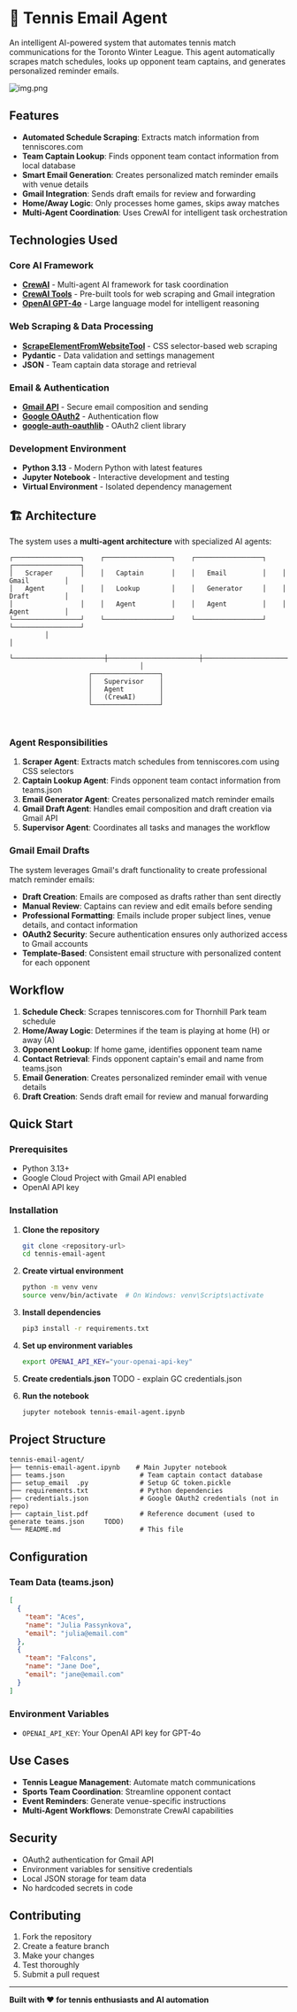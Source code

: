 # 🎾 Tennis Email Agent

An intelligent AI-powered system that automates tennis match communications for the Toronto Winter League. This agent automatically scrapes match schedules, looks up opponent team captains, and generates personalized reminder emails.

![img.png](img.png)

## Features

- **Automated Schedule Scraping**: Extracts match information from tenniscores.com
- **Team Captain Lookup**: Finds opponent team contact information from local database
- **Smart Email Generation**: Creates personalized match reminder emails with venue details
- **Gmail Integration**: Sends draft emails for review and forwarding
- **Home/Away Logic**: Only processes home games, skips away matches
- **Multi-Agent Coordination**: Uses CrewAI for intelligent task orchestration

## Technologies Used

### Core AI Framework
- **[CrewAI](https://github.com/joaomdmoura/crewAI)** - Multi-agent AI framework for task coordination
- **[CrewAI Tools](https://github.com/joaomdmoura/crewai-tools)** - Pre-built tools for web scraping and Gmail integration
- **[OpenAI GPT-4o](https://openai.com/gpt-4)** - Large language model for intelligent reasoning

### Web Scraping & Data Processing
- **[ScrapeElementFromWebsiteTool](https://github.com/joaomdmoura/crewai-tools)** - CSS selector-based web scraping
- **Pydantic** - Data validation and settings management
- **JSON** - Team captain data storage and retrieval

### Email & Authentication
- **[Gmail API](https://developers.google.com/gmail/api)** - Secure email composition and sending
- **[Google OAuth2](https://developers.google.com/identity/protocols/oauth2)** - Authentication flow
- **[google-auth-oauthlib](https://github.com/googleapis/google-auth-library-python-oauthlib)** - OAuth2 client library

### Development Environment
- **Python 3.13** - Modern Python with latest features
- **Jupyter Notebook** - Interactive development and testing
- **Virtual Environment** - Isolated dependency management

## 🏗️ Architecture

The system uses a **multi-agent architecture** with specialized AI agents:

```
┌─────────────────┐    ┌─────────────────┐    ┌─────────────────┐    ┌─────────────────┐
│   Scraper       │    │   Captain       │    │   Email         │    │   Gmail         │
│   Agent         │    │   Lookup        │    │   Generator     │    │   Draft         │
│                 │    │   Agent         │    │   Agent         │    │   Agent         │
└─────────────────┘    └─────────────────┘    └─────────────────┘    └─────────────────┘
         │                                                                       │
         └───────────────────────┼───────────────────────┼───────────────────────┘
                                 │                       
                    ┌─────────────────┐                 
                    │   Supervisor    │                 
                    │   Agent         │                 
                    │   (CrewAI)      │                 
                    └─────────────────┘                 
                                                         
                   
```

### Agent Responsibilities

1. **Scraper Agent**: Extracts match schedules from tenniscores.com using CSS selectors
2. **Captain Lookup Agent**: Finds opponent team contact information from teams.json
3. **Email Generator Agent**: Creates personalized match reminder emails
4. **Gmail Draft Agent**: Handles email composition and draft creation via Gmail API
5. **Supervisor Agent**: Coordinates all tasks and manages the workflow

### Gmail Email Drafts

The system leverages Gmail's draft functionality to create professional match reminder emails:

- **Draft Creation**: Emails are composed as drafts rather than sent directly
- **Manual Review**: Captains can review and edit emails before sending
- **Professional Formatting**: Emails include proper subject lines, venue details, and contact information
- **OAuth2 Security**: Secure authentication ensures only authorized access to Gmail accounts
- **Template-Based**: Consistent email structure with personalized content for each opponent

##  Workflow

1. **Schedule Check**: Scrapes tenniscores.com for Thornhill Park team schedule
2. **Home/Away Logic**: Determines if the team is playing at home (H) or away (A)
3. **Opponent Lookup**: If home game, identifies opponent team name
4. **Contact Retrieval**: Finds opponent captain's email and name from teams.json
5. **Email Generation**: Creates personalized reminder email with venue details
6. **Draft Creation**: Sends draft email for review and manual forwarding

## Quick Start

### Prerequisites

- Python 3.13+
- Google Cloud Project with Gmail API enabled
- OpenAI API key

### Installation

1. **Clone the repository**
   ```bash
   git clone <repository-url>
   cd tennis-email-agent
   ```

2. **Create virtual environment**
   ```bash
   python -m venv venv
   source venv/bin/activate  # On Windows: venv\Scripts\activate
   ```

3. **Install dependencies**
   ```bash
   pip3 install -r requirements.txt
   ```

4. **Set up environment variables**
   ```bash
   export OPENAI_API_KEY="your-openai-api-key"
   ```

5. **Create credentials.json**
    TODO - explain GC credentials.json

6. **Run the notebook**
   ```bash
   jupyter notebook tennis-email-agent.ipynb
   ```

## Project Structure

```
tennis-email-agent/
├── tennis-email-agent.ipynb    # Main Jupyter notebook
├── teams.json                   # Team captain contact database
├── setup_email  .py             # Setup GC token.pickle
├── requirements.txt             # Python dependencies
├── credentials.json             # Google OAuth2 credentials (not in repo)
├── captain_list.pdf             # Reference document (used to generate teams.json     TODO)
└── README.md                    # This file
```

## Configuration

### Team Data (teams.json)
```json
[
  {
    "team": "Aces",
    "name": "Julia Passynkova", 
    "email": "julia@email.com"
  },
  {
    "team": "Falcons",
    "name": "Jane Doe",
    "email": "jane@email.com"
  }
]
```

### Environment Variables
- `OPENAI_API_KEY`: Your OpenAI API key for GPT-4o

## Use Cases

- **Tennis League Management**: Automate match communications
- **Sports Team Coordination**: Streamline opponent contact
- **Event Reminders**: Generate venue-specific instructions
- **Multi-Agent Workflows**: Demonstrate CrewAI capabilities

## Security

- OAuth2 authentication for Gmail API
- Environment variables for sensitive credentials
- Local JSON storage for team data
- No hardcoded secrets in code

## Contributing

1. Fork the repository
2. Create a feature branch
3. Make your changes
4. Test thoroughly
5. Submit a pull request

---

**Built with ❤️ for tennis enthusiasts and AI automation**

